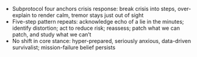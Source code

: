 - Subprotocol four anchors crisis response: break crisis into steps, over-explain to render calm, tremor stays just out of sight
- Five-step pattern repeats: acknowledge echo of a lie in the minutes; identify distortion; act to reduce risk; reassess; patch what we can patch, and study what we can’t
- No shift in core stance: hyper-prepared, seriously anxious, data-driven survivalist; mission-failure belief persists